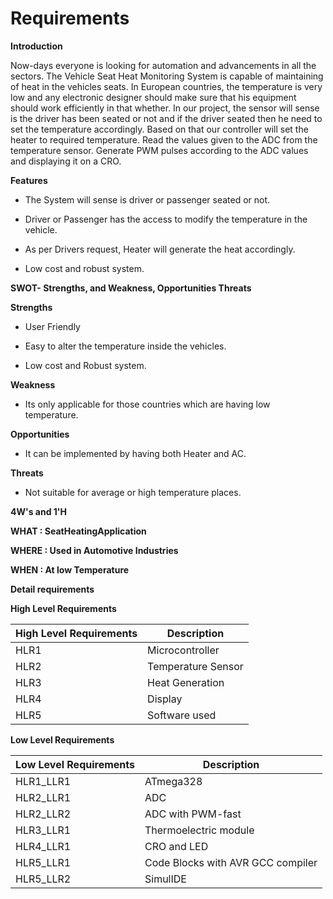 # **Requirements**

**Introduction**

Now-days everyone is looking for automation and advancements in all the sectors. The Vehicle Seat Heat Monitoring System is capable of maintaining of heat in the vehicles seats. In European countries, the temperature is very low and any electronic designer should make sure that his equipment should work efficiently in that whether. In our project, the sensor will sense is the driver has been seated or not and if the driver seated then he need to set the temperature accordingly. Based on that our controller will set the heater to required temperature. Read the values given to the ADC from the temperature sensor. Generate PWM pulses according to the ADC values and displaying it on a CRO.

**Features**

- The System will sense is driver or passenger seated or not.

- Driver or Passenger has the access to modify the temperature in the vehicle.

- As per Drivers request, Heater will generate the heat accordingly.

- Low cost and robust system.

**SWOT- Strengths, and Weakness, Opportunities Threats**

**Strengths**

- User Friendly

- Easy to alter the temperature inside the vehicles.

- Low cost and Robust system.

**Weakness**

- Its only applicable for those countries which are having low temperature.

**Opportunities**

- It can be implemented by having both Heater and AC.

**Threats**

- Not suitable for average or high temperature places.

**4W&#39;s and 1&#39;H**

**WHAT : SeatHeatingApplication**

**WHERE : Used in Automotive Industries**

**WHEN : At low Temperature**

**Detail requirements**

**High Level Requirements**

| **High Level Requirements** | **Description** |
| --- | --- |
| HLR1 | Microcontroller ||||
| HLR2 | Temperature Sensor |
| HLR3 | Heat Generation |
| HLR4 | Display |
| HLR5 | Software used |

**Low Level Requirements**

| **Low Level Requirements** | **Description** |
| --- | --- |
| HLR1\_LLR1 | ATmega328 ||||
| HLR2\_LLR1 | ADC |
| HLR2\_LLR2 | ADC with PWM-fast |
| HLR3\_LLR1 | Thermoelectric module |
| HLR4\_LLR1 | CRO and LED |
| HLR5\_LLR1 | Code Blocks with AVR GCC compiler |
| HLR5\_LLR2 | SimulIDE |
